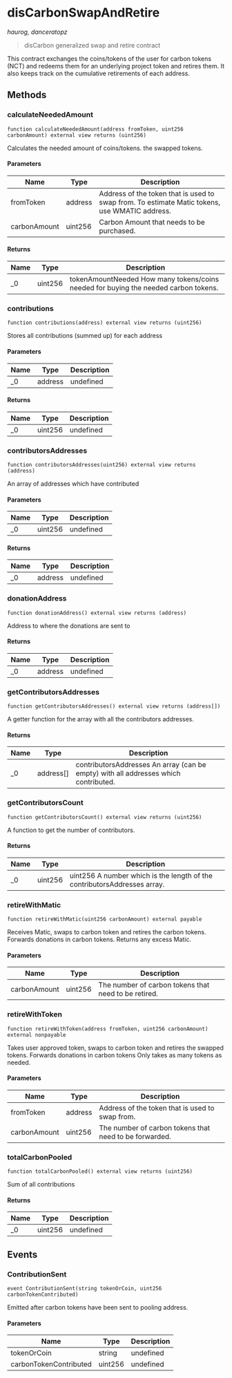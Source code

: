 # disCarbonSwapAndRetire

*haurog, danceratopz*

> disCarbon generalized swap and retire contract

This contract exchanges the coins/tokens of the user for carbon         tokens (NCT) and redeems them for an underlying project token and         retires them. It also keeps track on the cumulative retirements of         each address.



## Methods

### calculateNeededAmount

```solidity
function calculateNeededAmount(address fromToken, uint256 carbonAmount) external view returns (uint256)
```

Calculates the needed amount of coins/tokens.         the swapped tokens.



#### Parameters

| Name | Type | Description |
|---|---|---|
| fromToken | address | Address of the token that is used to swap from.        To estimate Matic tokens, use WMATIC address. |
| carbonAmount | uint256 | Carbon Amount that needs to be purchased. |

#### Returns

| Name | Type | Description |
|---|---|---|
| _0 | uint256 | tokenAmountNeeded How many tokens/coins needed for buying the needed         carbon tokens. |

### contributions

```solidity
function contributions(address) external view returns (uint256)
```

Stores all contributions (summed up) for each address



#### Parameters

| Name | Type | Description |
|---|---|---|
| _0 | address | undefined |

#### Returns

| Name | Type | Description |
|---|---|---|
| _0 | uint256 | undefined |

### contributorsAddresses

```solidity
function contributorsAddresses(uint256) external view returns (address)
```

An array of addresses which have contributed



#### Parameters

| Name | Type | Description |
|---|---|---|
| _0 | uint256 | undefined |

#### Returns

| Name | Type | Description |
|---|---|---|
| _0 | address | undefined |

### donationAddress

```solidity
function donationAddress() external view returns (address)
```

Address to where the donations are sent to




#### Returns

| Name | Type | Description |
|---|---|---|
| _0 | address | undefined |

### getContributorsAddresses

```solidity
function getContributorsAddresses() external view returns (address[])
```

A getter function for the array with all the contributors addresses.




#### Returns

| Name | Type | Description |
|---|---|---|
| _0 | address[] | contributorsAddresses An array (can be empty) with all addresses which contributed. |

### getContributorsCount

```solidity
function getContributorsCount() external view returns (uint256)
```

A function to get the number of contributors.




#### Returns

| Name | Type | Description |
|---|---|---|
| _0 | uint256 | uint256 A number which is the length of the contributorsAddresses array. |

### retireWithMatic

```solidity
function retireWithMatic(uint256 carbonAmount) external payable
```

Receives Matic, swaps to carbon token and retires the carbon         tokens. Forwards donations in carbon tokens. Returns any excess Matic.



#### Parameters

| Name | Type | Description |
|---|---|---|
| carbonAmount | uint256 | The number of carbon tokens that need to be retired. |

### retireWithToken

```solidity
function retireWithToken(address fromToken, uint256 carbonAmount) external nonpayable
```

Takes user approved token, swaps to carbon token and retires         the swapped tokens. Forwards donations in carbon tokens Only         takes as many tokens as needed.



#### Parameters

| Name | Type | Description |
|---|---|---|
| fromToken | address | Address of the token that is used to swap from. |
| carbonAmount | uint256 | The number of carbon tokens that need to be forwarded. |

### totalCarbonPooled

```solidity
function totalCarbonPooled() external view returns (uint256)
```

Sum of all contributions




#### Returns

| Name | Type | Description |
|---|---|---|
| _0 | uint256 | undefined |



## Events

### ContributionSent

```solidity
event ContributionSent(string tokenOrCoin, uint256 carbonTokenContributed)
```

Emitted after carbon tokens have been sent to pooling address.



#### Parameters

| Name | Type | Description |
|---|---|---|
| tokenOrCoin  | string | undefined |
| carbonTokenContributed  | uint256 | undefined |



